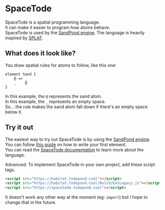 # SpaceTode
SpaceTode is a spatial programming language.<br>
It can make it easier to program how atoms behave.<br>
SpaceTode is used by the [SandPond engine](https://github.com/l2wilson94/SandPond).
The language is heavily inspired by [SPLAT](https://github.com/DaveAckley/SPLAT/).<br>

## What does it look like?
You draw spatial rules for atoms to follow, like this one:
```
element Sand {
    @ => _
    _    @
}
```
In this example, the `@` represents the sand atom.<br>
In this example, the `_` represents an empty space.<br>
So... the rule makes the sand atom fall down if there's an empty space below it.<br>

## Try it out
The easiest way to try out SpaceTode is by using the [SandPond engine](https://github.com/l2wilson94/SandPond).<br>
You can follow [this guide](https://github.com/l2wilson94/SandPond/wiki/Writing-your-first-element) on how to write your first element.<br>
You can read the [SpaceTode documentation](https://github.com/l2wilson94/SandPond/wiki/SpaceTode-Documentation) to learn more about the language.<br>

Advanced: To implement SpaceTode in your own project, add these script tags.
```html
<script src="https://habitat.todepond.cool"></script>
<script src="https://habitat.todepond.cool/Build/EatLegacy.js"></script>
<script src="https://spacetode.todepond.cool"></script>
```
It doesn't work any other way at the moment (eg: `import`) but I hope to change that in the future.
